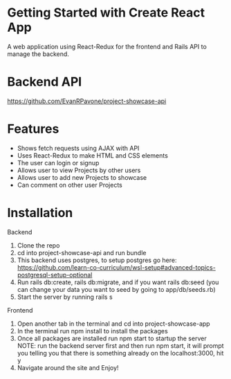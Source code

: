 # Getting Started with Create React App
A web application using React-Redux for the frontend and Rails API to manage the backend.

# Backend API
https://github.com/EvanRPavone/project-showcase-api

# Features
- Shows fetch requests using AJAX with API
- Uses React-Redux to make HTML and CSS elements
- The user can login or signup
- Allows user to view Projects by other users
- Allows user to add new Projects to showcase
- Can comment on other user Projects

# Installation

Backend
1. Clone the repo
2. cd into project-showcase-api and run bundle
3. This backend uses postgres, to setup postgres go here: https://github.com/learn-co-curriculum/wsl-setup#advanced-topics-postgresql-setup-optional
4. Run rails db:create, rails db:migrate, and if you want rails db:seed
(you can change your data you want to seed by going to app/db/seeds.rb)
5. Start the server by running rails s

Frontend
1. Open another tab in the terminal and cd into project-showcase-app
2. In the terminal run npm install to install the packages
3. Once all packages are installed run npm start to startup the server
NOTE: run the backend server first and then run npm start, it will prompt you telling you that there is something already on the localhost:3000, hit y
4. Navigate around the site and Enjoy!